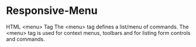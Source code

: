 # Responsive-Menu
HTML &lt;menu> Tag The &lt;menu> tag defines a list/menu of commands. The &lt;menu> tag is used for context menus, toolbars and for listing form controls and commands.
